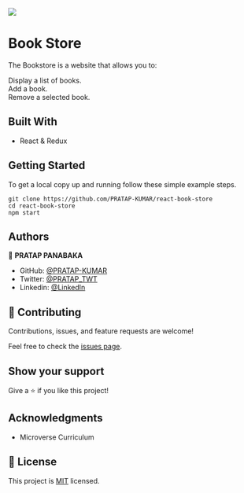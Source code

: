![](https://img.shields.io/badge/Microverse-blueviolet)

# Book Store

The Bookstore is a website that allows you to:

Display a list of books.  
Add a book.  
Remove a selected book.  

## Built With

- React & Redux

## Getting Started

To get a local copy up and running follow these simple example steps.

````
git clone https://github.com/PRATAP-KUMAR/react-book-store
cd react-book-store
npm start
````

## Authors

👤 **PRATAP PANABAKA**

- GitHub: [@PRATAP-KUMAR](https://github.com/PRATAP-KUMAR)
- Twitter: [@PRATAP_TWT](https://twitter.com/PRATAP_TWT)
- Linkedin: [@LinkedIn](https://www.linkedin.com/in/pratap-kumar-panabaka-755489236/)


## 🤝 Contributing

Contributions, issues, and feature requests are welcome!

Feel free to check the [issues page](../../issues/).

## Show your support

Give a ⭐️ if you like this project!

## Acknowledgments

- Microverse Curriculum

## 📝 License

This project is [MIT](./MIT.md) licensed.
